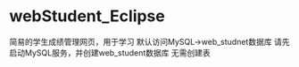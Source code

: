 # webStudent_Eclipse
简易的学生成绩管理网页，用于学习
默认访问MySQL->web_studnet数据库
请先启动MySQL服务，并创建web_student数据库
无需创建表

